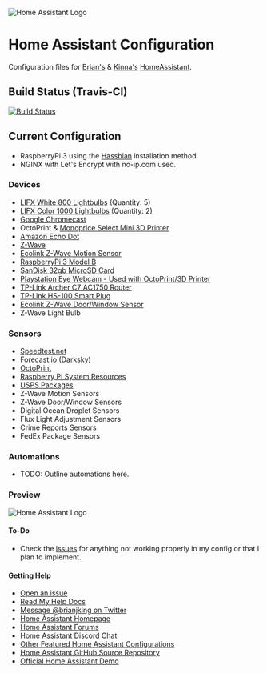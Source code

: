 ![Home Assistant Logo](https://github.com/brianjking/hass-config/blob/master/images/hass.png "Home Assistant Logo")

# Home Assistant Configuration

Configuration files for [Brian's](https://twitter.com/brianjking) & [Kinna's](https://twitter.com/real_kinna) [HomeAssistant](https://home-assistant.io).

## Build Status (Travis-CI)

[![Build Status](https://travis-ci.org/brianjking/homeassistant-config.svg?branch=master)](https://travis-ci.org/brianjking/homeassistant-config)

## Current Configuration

* RaspberryPi 3 using the [Hassbian](https://home-assistant.io/docs/installation/hassbian/) installation method. 
* NGINX with Let's Encrypt with no-ip.com used. 

### Devices

* [LIFX White 800 Lightbulbs](http://lifx.refr.cc/F6NXQNK) (Quantity: 5)
* [LIFX Color 1000 Lightbulbs](http://lifx.refr.cc/F6NXQNK) (Quantity: 2)
* [Google Chromecast](https://www.google.com/intl/en_us/chromecast/?utm_source=chromecast.com)
* OctoPrint & [Monoprice Select Mini 3D Printer](https://www.amazon.com/gp/product/B01FL49VZE/ref=as_li_tl?ie=UTF8&tag=brianjking-20&camp=1789&creative=9325&linkCode=as2&creativeASIN=B01FL49VZE&linkId=76e68ae7b7e1da100d3b710dd8ac260e)
* [Amazon Echo Dot](https://www.amazon.com/gp/product/B01DFKC2SO/ref=as_li_tl?ie=UTF8&tag=brianjking-20&camp=1789&creative=9325&linkCode=as2&creativeASIN=B01DFKC2SO&linkId=fd530006c93e95bccfdc671a5422be7a)
* [Z-Wave](https://www.amazon.com/gp/product/B00X0AWA6E/ref=as_li_tl?ie=UTF8&tag=brianjking-20&camp=1789&creative=9325&linkCode=as2&creativeASIN=B00X0AWA6E&linkId=46e62070962b1fa275b982f99c9c6aa5)
* [Ecolink Z-Wave Motion Sensor](https://www.amazon.com/gp/product/B00FB1TBKS/ref=as_li_tl?ie=UTF8&tag=brianjking-20&camp=1789&creative=9325&linkCode=as2&creativeASIN=B00FB1TBKS&linkId=340fc9e2f1a49196bcc3f93aa39c3bb2)
* [RaspberryPi 3 Model B](http://amzn.to/2kmuagD)
* [SanDisk 32gb MicroSD Card](http://amzn.to/2l1qCjd)
* [Playstation Eye Webcam - Used with OctoPrint/3D Printer](http://amzn.to/2kYYZbm)
* [TP-Link Archer C7 AC1750 Router](http://amzn.to/2l1rfJB)
* [TP-Link HS-100 Smart Plug](http://amzn.to/2kxkzDR)
* [Ecolink Z-Wave Door/Window Sensor](http://amzn.to/2outQ1r)
* Z-Wave Light Bulb

### Sensors

* [Speedtest.net](https://home-assistant.io/components/sensor.speedtest/)
* [Forecast.io (Darksky)](https://darksky.net)
* [OctoPrint](https://github.com/foosel/OctoPrint)
* [Raspberry Pi System Resources](https://home-assistant.io/components/sensor.systemmonitor/)
* [USPS Packages](https://home-assistant.io/components/sensor.usps/)
* Z-Wave Motion Sensors
* Z-Wave Door/Window Sensors
* Digital Ocean Droplet Sensors
* Flux Light Adjustment Sensors
* Crime Reports Sensors
* FedEx Package Sensors

### Automations 

* TODO: Outline automations here. 

### Preview
![Home Assistant Logo](https://github.com/brianjking/hass-config/blob/master/images/home-assistant.gif "Home Assistant Preview")

#### To-Do

* Check the [issues](https://github.com/brianjking/hass-config/issues) for anything not working properly in my config or that I plan to implement.

#### Getting Help

* [Open an issue](https://github.com/brianjking/hass-config/issues/new)
* [Read My Help Docs](https://github.com/brianjking/hass-config/tree/master/docs)
* [Message @brianjking on Twitter](https://twitter.com/brianjking)
* [Home Assistant Homepage](https://home-assistant.io/)
* [Home Assistant Forums](https://community.home-assistant.io/)
* [Home Assistant Discord Chat](https://discord.gg/c5DvZ4e)
* [Other Featured Home Assistant Configurations](https://home-assistant.io/cookbook/)
* [Home Assistant GitHub Source Repository](https://github.com/home-assistant/home-assistant)
* [Official Home Assistant Demo](https://home-assistant.io/demo/)

